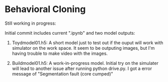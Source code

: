 **Behavioral Cloning**
======================

Still working in progress:

Initial commit includes current  ".ipynb" and two model outputs:
1. Toydmodel01.h5: A short model just to test out if the ouput will work with simulator on the work space. It seem to be outputing images, but I'm having trouble to make video with the images.

2. Buildmodel01.h5: A work-in-progress model. Initial try on the simulater will lead to another issue after running python drive.py. I got a error message of "Segmentation fault (core cumped)"

